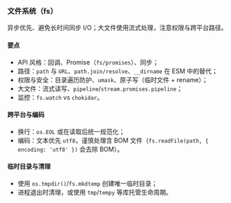 ### 文件系统（fs）

异步优先、避免长时间同步 I/O；大文件使用流式处理，注意权限与跨平台路径。

#### 要点
- API 风格：回调、Promise（`fs/promises`）、同步；
- 路径：`path` 与 `URL`、`path.join/resolve`、`__dirname` 在 ESM 中的替代；
- 权限与安全：目录遍历防护、`umask`、原子写（临时文件 + rename）；
- 大文件：流式读写、`pipeline`/`stream.promises.pipeline`；
- 监控：`fs.watch` vs `chokidar`。

#### 跨平台与编码

- 换行：`os.EOL` 或在读取后统一规范化；
- 编码：文本优先 `utf8`，谨慎处理含 BOM 文件（`fs.readFile(path, { encoding: 'utf8' })` 会去除 BOM）。

#### 临时目录与清理

- 使用 `os.tmpdir()`/`fs.mkdtemp` 创建唯一临时目录；
- 进程退出时清理，或使用 `tmp`/`tempy` 等库托管生命周期。
